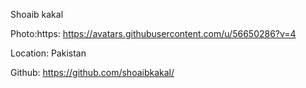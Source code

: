 Shoaib kakal

Photo:https: https://avatars.githubusercontent.com/u/56650286?v=4

Location: Pakistan

Github: https://github.com/shoaibkakal/
